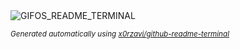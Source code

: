 
<div align="justify">
<picture>
    <source media="(prefers-color-scheme: dark)" srcset="https://i.ibb.co/vP7rtZY/output-gif.gif">
    <source media="(prefers-color-scheme: light)" srcset="https://i.ibb.co/vP7rtZY/output-gif.gif">
    <img alt="GIFOS_README_TERMINAL" src="https://i.ibb.co/vP7rtZY/output-gif.gif">
</picture>

<sub><i>Generated automatically using [x0rzavi/github-readme-terminal](https://github.com/x0rzavi/github-readme-terminal)</i></sub>

</div>
    